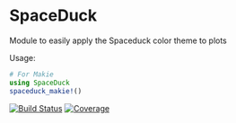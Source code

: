 # SpaceDuck

Module to easily apply the Spaceduck color theme to plots

Usage:
```julia
# For Makie
using SpaceDuck
spaceduck_makie!()
```
[![Build Status](https://github.com/jclsn/SpaceDuck.jl/actions/workflows/CI.yml/badge.svg?branch=main)](https://github.com/jclsn/SpaceDuck.jl/actions/workflows/CI.yml?query=branch%3Amain)
[![Coverage](https://codecov.io/gh/jclsn/SpaceDuck.jl/branch/main/graph/badge.svg)](https://codecov.io/gh/jclsn/SpaceDuck.jl)
